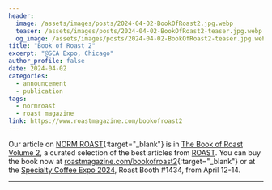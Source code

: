 ```yaml
---
header:
  image: /assets/images/posts/2024-04-02-BookOfRoast2.jpg.webp
  teaser: /assets/images/posts/2024-04-02-BookOfRoast2-teaser.jpg.webp
  og_image: /assets/images/posts/2024-04-02-BookOfRoast2-teaser.jpg.webp
title: "Book of Roast 2"
excerpt: "@SCA Expo, Chicago"
author_profile: false
date: 2024-04-02
categories:
  - announcement
  - publication
tags:
  - normroast
  - roast magazine
link: https://www.roastmagazine.com/bookofroast2
---
```


Our article on [NORM ROAST](https://norm-roast.org/){:target="_blank"} is in [The Book of Roast Volume 2](https://www.roastmagazine.com/bookofroast2), a curated selection of the best articles from [ROAST](https://www.roastmagazine.com). You can buy the book now at [roastmagazine.com/bookofroast2](https://www.roastmagazine.com/bookofroast2){:target="_blank"} or at the [Specialty Coffee Expo 2024](https://www.coffeeexpo.org/), Roast Booth #1434, from April 12-14.

---